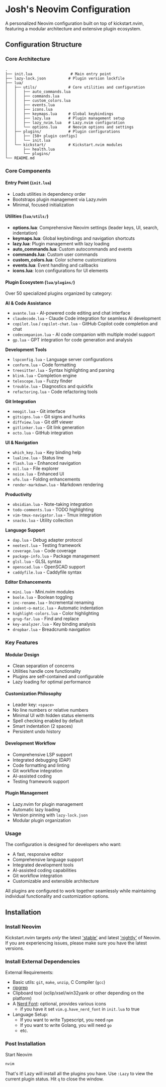 # Josh's Neovim Configuration

A personalized Neovim configuration built on top of kickstart.nvim, featuring a modular architecture and extensive plugin ecosystem.

## Configuration Structure

### Core Architecture
```
.
├── init.lua                 # Main entry point
├── lazy-lock.json          # Plugin version lockfile
├── lua/
│   ├── utils/              # Core utilities and configuration
│   │   ├── auto_commands.lua
│   │   ├── commands.lua
│   │   ├── custom_colors.lua
│   │   ├── events.lua
│   │   ├── icons.lua
│   │   ├── keymaps.lua     # Global keybindings
│   │   ├── lazy.lua        # Plugin management setup
│   │   ├── lazy_nvim.lua   # Lazy.nvim configuration
│   │   └── options.lua     # Neovim options and settings
│   ├── plugins/            # Plugin configurations
│   │   ├── [50+ plugin configs]
│   │   └── init.lua
│   └── kickstart/          # Kickstart.nvim modules
│       ├── health.lua
│       └── plugins/
└── README.md
```

### Core Components

#### Entry Point (`init.lua`)
- Loads utilities in dependency order
- Bootstraps plugin management via Lazy.nvim
- Minimal, focused initialization

#### Utilities (`lua/utils/`)
- **options.lua**: Comprehensive Neovim settings (leader keys, UI, search, indentation)
- **keymaps.lua**: Global keybindings and navigation shortcuts
- **lazy.lua**: Plugin management with lazy loading
- **auto_commands.lua**: Custom autocommands and events
- **commands.lua**: Custom user commands
- **custom_colors.lua**: Color scheme customizations
- **events.lua**: Event handling and callbacks
- **icons.lua**: Icon configurations for UI elements

#### Plugin Ecosystem (`lua/plugins/`)
Over 50 specialized plugins organized by category:

**AI & Code Assistance**
- `avante.lua` - AI-powered code editing and chat interface
- `claudecode.lua` - Claude Code integration for seamless AI development
- `copilot.lua` / `copilot-chat.lua` - GitHub Copilot code completion and chat
- `codecompanion.lua` - AI code companion with multiple model support
- `gp.lua` - GPT integration for code generation and analysis

**Development Tools**
- `lspconfig.lua` - Language server configurations
- `conform.lua` - Code formatting
- `treesitter.lua` - Syntax highlighting and parsing
- `blink.lua` - Completion engine
- `telescope.lua` - Fuzzy finder
- `trouble.lua` - Diagnostics and quickfix
- `refactoring.lua` - Code refactoring tools

**Git Integration**
- `neogit.lua` - Git interface
- `gitsigns.lua` - Git signs and hunks
- `diffview.lua` - Git diff viewer
- `gitlinker.lua` - Git link generation
- `octo.lua` - GitHub integration

**UI & Navigation**
- `which_key.lua` - Key binding help
- `lualine.lua` - Status line
- `flash.lua` - Enhanced navigation
- `oil.lua` - File explorer
- `noice.lua` - Enhanced UI
- `ufo.lua` - Folding enhancements
- `render-markdown.lua` - Markdown rendering

**Productivity**
- `obsidian.lua` - Note-taking integration
- `todo-comments.lua` - TODO highlighting
- `vim-tmux-navigator.lua` - Tmux integration
- `snacks.lua` - Utility collection

**Language Support**
- `dap.lua` - Debug adapter protocol
- `neotest.lua` - Testing framework
- `coverage.lua` - Code coverage
- `package-info.lua` - Package management
- `glsl.lua` - GLSL syntax
- `openscad.lua` - OpenSCAD support
- `caddyfile.lua` - Caddyfile syntax

**Editor Enhancements**
- `mini.lua` - Mini.nvim modules
- `boole.lua` - Boolean toggling
- `inc-rename.lua` - Incremental renaming
- `indent-o-matic.lua` - Automatic indentation
- `highlight-colors.lua` - Color highlighting
- `grug-far.lua` - Find and replace
- `key-analyzer.lua` - Key binding analysis
- `dropbar.lua` - Breadcrumb navigation

### Key Features

#### Modular Design
- Clean separation of concerns
- Utilities handle core functionality
- Plugins are self-contained and configurable
- Lazy loading for optimal performance

#### Customization Philosophy
- Leader key: `<space>`
- No line numbers or relative numbers
- Minimal UI with hidden status elements
- Spell checking enabled by default
- Smart indentation (2 spaces)
- Persistent undo history

#### Development Workflow
- Comprehensive LSP support
- Integrated debugging (DAP)
- Code formatting and linting
- Git workflow integration
- AI-assisted coding
- Testing framework support

#### Plugin Management
- Lazy.nvim for plugin management
- Automatic lazy loading
- Version pinning with `lazy-lock.json`
- Modular plugin organization

### Usage

The configuration is designed for developers who want:
- A fast, responsive editor
- Comprehensive language support
- Integrated development tools
- AI-assisted coding capabilities
- Git workflow integration
- Customizable and extensible architecture

All plugins are configured to work together seamlessly while maintaining individual functionality and customization options.

## Installation

### Install Neovim

Kickstart.nvim targets *only* the latest
['stable'](https://github.com/neovim/neovim/releases/tag/stable) and latest
['nightly'](https://github.com/neovim/neovim/releases/tag/nightly) of Neovim.
If you are experiencing issues, please make sure you have the latest versions.

### Install External Dependencies

External Requirements:
- Basic utils: `git`, `make`, `unzip`, C Compiler (`gcc`)
- [ripgrep](https://github.com/BurntSushi/ripgrep#installation)
- Clipboard tool (xclip/xsel/win32yank or other depending on the platform)
- A [Nerd Font](https://www.nerdfonts.com/): optional, provides various icons
  - if you have it set `vim.g.have_nerd_font` in `init.lua` to true
- Language Setup:
  - If you want to write Typescript, you need `npm`
  - If you want to write Golang, you will need `go`
  - etc.

### Post Installation

Start Neovim

```sh
nvim
```

That's it! Lazy will install all the plugins you have. Use `:Lazy` to view
the current plugin status. Hit `q` to close the window.
